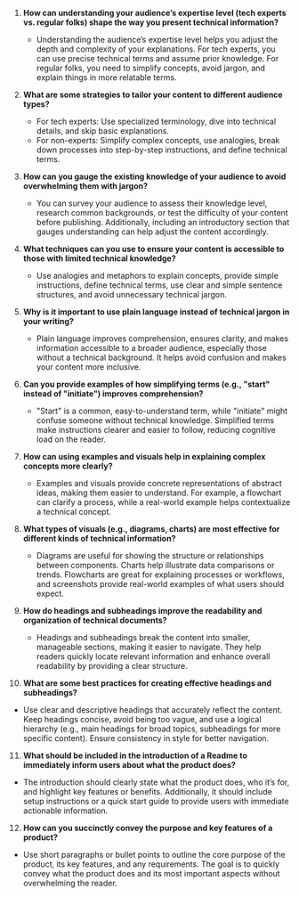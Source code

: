 1. **How can understanding your audience’s expertise level (tech experts vs. regular folks) shape the way you present technical information?**  
   - Understanding the audience’s expertise level helps you adjust the depth and complexity of your explanations. For tech experts, you can use precise technical terms and assume prior knowledge. For regular folks, you need to simplify concepts, avoid jargon, and explain things in more relatable terms.

2. **What are some strategies to tailor your content to different audience types?**  
   - For tech experts: Use specialized terminology, dive into technical details, and skip basic explanations.  
   - For non-experts: Simplify complex concepts, use analogies, break down processes into step-by-step instructions, and define technical terms.

3. **How can you gauge the existing knowledge of your audience to avoid overwhelming them with jargon?**  
   - You can survey your audience to assess their knowledge level, research common backgrounds, or test the difficulty of your content before publishing. Additionally, including an introductory section that gauges understanding can help adjust the content accordingly.

4. **What techniques can you use to ensure your content is accessible to those with limited technical knowledge?**  
   - Use analogies and metaphors to explain concepts, provide simple instructions, define technical terms, use clear and simple sentence structures, and avoid unnecessary technical jargon.

5. **Why is it important to use plain language instead of technical jargon in your writing?**  
   - Plain language improves comprehension, ensures clarity, and makes information accessible to a broader audience, especially those without a technical background. It helps avoid confusion and makes your content more inclusive.

6. **Can you provide examples of how simplifying terms (e.g., "start" instead of "initiate") improves comprehension?**  
   - "Start" is a common, easy-to-understand term, while "initiate" might confuse someone without technical knowledge. Simplified terms make instructions clearer and easier to follow, reducing cognitive load on the reader.

7. **How can using examples and visuals help in explaining complex concepts more clearly?**  
   - Examples and visuals provide concrete representations of abstract ideas, making them easier to understand. For example, a flowchart can clarify a process, while a real-world example helps contextualize a technical concept.

8. **What types of visuals (e.g., diagrams, charts) are most effective for different kinds of technical information?**  
   - Diagrams are useful for showing the structure or relationships between components. Charts help illustrate data comparisons or trends. Flowcharts are great for explaining processes or workflows, and screenshots provide real-world examples of what users should expect.

9. **How do headings and subheadings improve the readability and organization of technical documents?**  
   - Headings and subheadings break the content into smaller, manageable sections, making it easier to navigate. They help readers quickly locate relevant information and enhance overall readability by providing a clear structure.

10. **What are some best practices for creating effective headings and subheadings?**  
   - Use clear and descriptive headings that accurately reflect the content. Keep headings concise, avoid being too vague, and use a logical hierarchy (e.g., main headings for broad topics, subheadings for more specific content). Ensure consistency in style for better navigation.

11. **What should be included in the introduction of a Readme to immediately inform users about what the product does?**  
   - The introduction should clearly state what the product does, who it’s for, and highlight key features or benefits. Additionally, it should include setup instructions or a quick start guide to provide users with immediate actionable information.

12. **How can you succinctly convey the purpose and key features of a product?**  
   - Use short paragraphs or bullet points to outline the core purpose of the product, its key features, and any requirements. The goal is to quickly convey what the product does and its most important aspects without overwhelming the reader.
